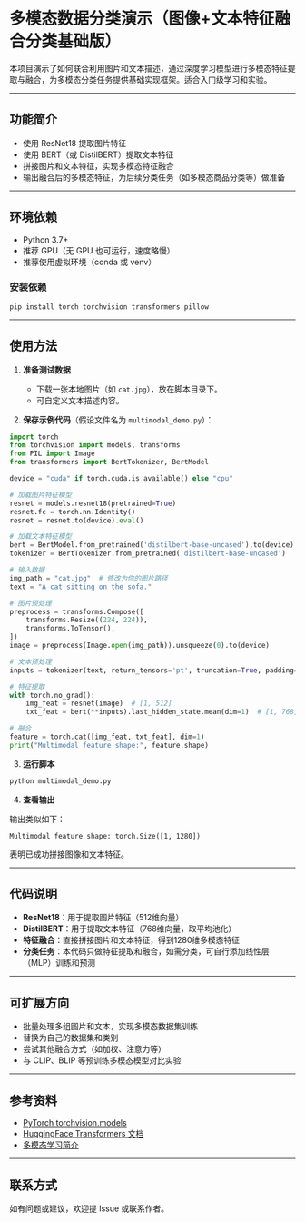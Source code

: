 # 多模态数据分类演示（图像+文本特征融合分类基础版）

本项目演示了如何联合利用图片和文本描述，通过深度学习模型进行多模态特征提取与融合，为多模态分类任务提供基础实现框架。适合入门级学习和实验。

---

## 功能简介

- 使用 ResNet18 提取图片特征
- 使用 BERT（或 DistilBERT）提取文本特征
- 拼接图片和文本特征，实现多模态特征融合
- 输出融合后的多模态特征，为后续分类任务（如多模态商品分类等）做准备

---

## 环境依赖

- Python 3.7+
- 推荐 GPU（无 GPU 也可运行，速度略慢）
- 推荐使用虚拟环境（conda 或 venv）

### 安装依赖

```bash
pip install torch torchvision transformers pillow
```

---

## 使用方法

1. **准备测试数据**
   - 下载一张本地图片（如 `cat.jpg`），放在脚本目录下。
   - 可自定义文本描述内容。

2. **保存示例代码**（假设文件名为 `multimodal_demo.py`）：

```python
import torch
from torchvision import models, transforms
from PIL import Image
from transformers import BertTokenizer, BertModel

device = "cuda" if torch.cuda.is_available() else "cpu"

# 加载图片特征模型
resnet = models.resnet18(pretrained=True)
resnet.fc = torch.nn.Identity()
resnet = resnet.to(device).eval()

# 加载文本特征模型
bert = BertModel.from_pretrained('distilbert-base-uncased').to(device).eval()
tokenizer = BertTokenizer.from_pretrained('distilbert-base-uncased')

# 输入数据
img_path = "cat.jpg"  # 修改为你的图片路径
text = "A cat sitting on the sofa."

# 图片预处理
preprocess = transforms.Compose([
    transforms.Resize((224, 224)),
    transforms.ToTensor(),
])
image = preprocess(Image.open(img_path)).unsqueeze(0).to(device)

# 文本预处理
inputs = tokenizer(text, return_tensors='pt', truncation=True, padding=True).to(device)

# 特征提取
with torch.no_grad():
    img_feat = resnet(image)  # [1, 512]
    txt_feat = bert(**inputs).last_hidden_state.mean(dim=1)  # [1, 768]

# 融合
feature = torch.cat([img_feat, txt_feat], dim=1)
print("Multimodal feature shape:", feature.shape)
```

3. **运行脚本**

```bash
python multimodal_demo.py
```

4. **查看输出**

输出类似如下：

```
Multimodal feature shape: torch.Size([1, 1280])
```

表明已成功拼接图像和文本特征。

---

## 代码说明

- **ResNet18**：用于提取图片特征（512维向量）
- **DistilBERT**：用于提取文本特征（768维向量，取平均池化）
- **特征融合**：直接拼接图片和文本特征，得到1280维多模态特征
- **分类任务**：本代码只做特征提取和融合，如需分类，可自行添加线性层（MLP）训练和预测

---

## 可扩展方向

- 批量处理多组图片和文本，实现多模态数据集训练
- 替换为自己的数据集和类别
- 尝试其他融合方式（如加权、注意力等）
- 与 CLIP、BLIP 等预训练多模态模型对比实验

---

## 参考资料

- [PyTorch torchvision.models](https://pytorch.org/vision/stable/models.html)
- [HuggingFace Transformers 文档](https://huggingface.co/docs/transformers/)
- [多模态学习简介](https://zhuanlan.zhihu.com/p/260703411)

---

## 联系方式

如有问题或建议，欢迎提 Issue 或联系作者。